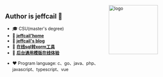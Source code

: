 <!-- <img src="https://github-readme-stats.vercel.app/api?username=jeffcail&show_icons=true&theme=radical" alt="logo" height="160" align="right" style="margin: 5px; margin-bottom: 20px;" /> -->
<img src="https://github-profile-trophy.vercel.app/?username=jeffcail&theme=flat" alt="logo" height="160" align="right" style="margin: 5px;margin-bottom: 20px;" />

## Author is jeffcail 👋
- 🎓 CSU(master's degree)
- 🔗 [**jeffcail'home**]([http://www.caixiaoxin.cn])
- 🔗 [**jeffcail's blog**](http://blog.caixiaoxin.cn)
- 🔧 [**在线sql转xorm工具**](http://sql2xorm.caixiaoxin.cn)
- 🔗 [**后台通用模版在线体验**](http://admin-template.caixiaoxin.cn)
<!-- - 📖 [**jeffcail's CSDN**](https://caixiaoxin.blog.csdn.net/)
- 📖 [**jeffcail's 知乎**](https://www.zhihu.com/people/cai-cai-55-44-82)
- 📖 [**jeffcail's 51CTO**](https://blog.51cto.com/u_15524534) -->
- ❤  Program language: c、go、java、php、javascript、typescript、vue

<!-- <img src="https://github-profile-trophy.vercel.app/?username=jeffcail&theme=flat" alt="logo" height="120" align="center" style="margin: auto; margin-bottom: 20px;" /> -->
